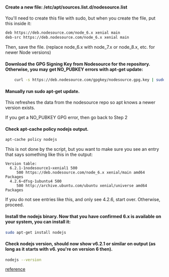 #### Create a new file: /etc/apt/sources.list.d/nodesource.list

You'll need to create this file with sudo, but when you create the file, put this inside it:
```sh
deb https://deb.nodesource.com/node_6.x xenial main
deb-src https://deb.nodesource.com/node_6.x xenial main
```

Then, save the file. (replace node_6.x with node_7.x or node_8.x, etc. for newer Node versions)

#### Download the GPG Signing Key from Nodesource for the repository. Otherwise, you may get NO_PUBKEY errors with apt-get update:
```sh
    curl -s https://deb.nodesource.com/gpgkey/nodesource.gpg.key | sudo apt-key add -
```

#### Manually run sudo apt-get update.

This refreshes the data from the nodesource repo so apt knows a newer version exists.

If you get a NO_PUBKEY GPG error, then go back to Step 2

#### Check apt-cache policy nodejs output.
```sh
apt-cache policy nodejs
```
This is not done by the script, but you want to make sure you see an entry that says something like this in the output:

```
Version table:
  6.2.1-1nodesource1~xenial1 500
     500 https://deb.nodesource.com/node_6.x xenial/main amd64 Packages
  4.2.6~dfsg-1ubuntu4 500
     500 http://archive.ubuntu.com/ubuntu xenial/universe amd64 Packages
```

If you do not see entries like this, and only see 4.2.6, start over. Otherwise, proceed.

#### Install the nodejs binary. Now that you have confirmed 6.x is available on your system, you can install it: 
```sh
sudo apt-get install nodejs
```

#### Check nodejs version, should now show v6.2.1 or similar on output (as long as it starts with v6. you're on version 6 then).
```sh
nodejs --version 
```


[reference](https://askubuntu.com/questions/786272/why-does-installing-node-6-x-on-ubuntu-16-04-actually-install-node-4-2-6)
